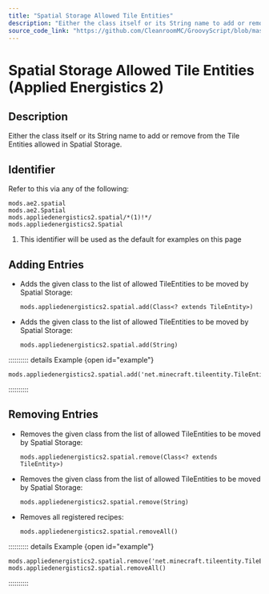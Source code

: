```yaml
---
title: "Spatial Storage Allowed Tile Entities"
description: "Either the class itself or its String name to add or remove from the Tile Entities allowed in Spatial Storage."
source_code_link: "https://github.com/CleanroomMC/GroovyScript/blob/master/src/main/java/com/cleanroommc/groovyscript/compat/mods/appliedenergistics2/Spatial.java"
---
```


# Spatial Storage Allowed Tile Entities (Applied Energistics 2)

## Description

Either the class itself or its String name to add or remove from the Tile Entities allowed in Spatial Storage.

## Identifier

Refer to this via any of the following:

```groovy:no-line-numbers {3}
mods.ae2.spatial
mods.ae2.Spatial
mods.appliedenergistics2.spatial/*(1)!*/
mods.appliedenergistics2.Spatial
```

1. This identifier will be used as the default for examples on this page

## Adding Entries

- Adds the given class to the list of allowed TileEntities to be moved by Spatial Storage:

    ```groovy:no-line-numbers
    mods.appliedenergistics2.spatial.add(Class<? extends TileEntity>)
    ```

- Adds the given class to the list of allowed TileEntities to be moved by Spatial Storage:

    ```groovy:no-line-numbers
    mods.appliedenergistics2.spatial.add(String)
    ```

:::::::::: details Example {open id="example"}
```groovy:no-line-numbers
mods.appliedenergistics2.spatial.add('net.minecraft.tileentity.TileEntityStructure')
```

::::::::::

## Removing Entries

- Removes the given class from the list of allowed TileEntities to be moved by Spatial Storage:

    ```groovy:no-line-numbers
    mods.appliedenergistics2.spatial.remove(Class<? extends TileEntity>)
    ```

- Removes the given class from the list of allowed TileEntities to be moved by Spatial Storage:

    ```groovy:no-line-numbers
    mods.appliedenergistics2.spatial.remove(String)
    ```

- Removes all registered recipes:

    ```groovy:no-line-numbers
    mods.appliedenergistics2.spatial.removeAll()
    ```

:::::::::: details Example {open id="example"}
```groovy:no-line-numbers
mods.appliedenergistics2.spatial.remove('net.minecraft.tileentity.TileEntityChest')
mods.appliedenergistics2.spatial.removeAll()
```

::::::::::
